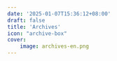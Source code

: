 ```yaml
---
date: '2025-01-07T15:36:12+08:00'
draft: false
title: 'Archives'
icon: "archive-box"
cover:
    image: archives-en.png
---
```


